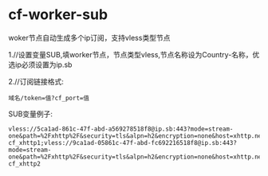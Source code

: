 # cf-worker-sub

woker节点自动生成多个ip订阅，支持vless类型节点

1.//设置变量SUB,填worker节点，节点类型vless,节点名称设为Country-名称，优选ip必须设置为ip.sb


2.//订阅链接格式:
```
域名/token=值?cf_port=值
```

SUB变量例子:
```
vless://5ca1ad-861c-47f-abd-a569278518f8@ip.sb:443?mode=stream-one&path=%2Fxhttp%2F&security=tls&alpn=h2&encryption=none&host=xhttp.nez.com&fp=chrome&type=xhttp&sni=xhttp.nez.com#Country-cf_xhttp1;vless://9ca1ad-05861c-47f-abd-fc692216518f8@ip.sb:443?mode=stream-one&path=%2Fxhttp%2F&security=tls&alpn=h2&encryption=none&host=xhttp.nez.com&fp=chrome&type=xhttp&sni=xhttp.nez.com#Country-cf_xhttp2
```
